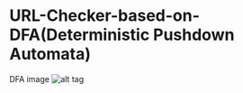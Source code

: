 # URL-Checker-based-on-DFA(Deterministic Pushdown Automata)


DFA image 
![alt tag](https://github.com/virajbhalala/URL-Checker-based-on-DFA/blob/master/DFA.png)
